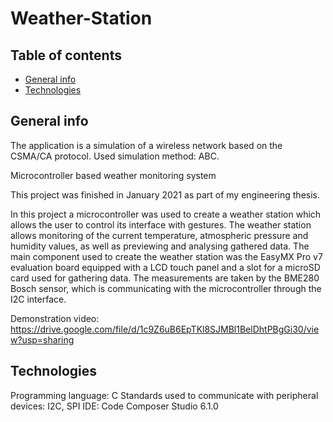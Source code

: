# Weather-Station

## Table of contents
* [General info](#general-info)
* [Technologies](#technologies)

## General info

The application is a simulation of a wireless network based on the CSMA/CA protocol. 
Used simulation method: ABC.

Microcontroller based weather monitoring system

This project was finished in January 2021 as part of my engineering thesis.

In this project a microcontroller was used to create a weather station which allows the user to control its interface with gestures. 
The weather station allows monitoring of the current temperature, atmospheric pressure and humidity values, as well as previewing and analysing gathered data.
The main component used to create the weather station was the EasyMX Pro v7 evaluation board equipped with a LCD touch panel and a slot for a microSD card used for gathering data.
The measurements are taken by the BME280 Bosch sensor, which is communicating with the microcontroller through the I2C interface.

Demonstration video: https://drive.google.com/file/d/1c9Z6uB6EpTKl8SJMBl1BelDhtPBgGi30/view?usp=sharing

## Technologies 

Programming language: C
Standards used to communicate with peripheral devices: I2C, SPI
IDE: Code Composer Studio 6.1.0
